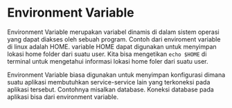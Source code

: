 # Environment Variable

Environment Variable merupakan variabel dinamis di dalam sistem operasi yang dapat diakses oleh sebuah program.
Contoh dari enviroment variable di linux adalah HOME. variable HOME dapat digunakan untuk menyimpan lokasi home folder dari suatu user.
Kita bisa mengetikan ```echo $HOME``` di terminal untuk mengetahui informasi lokasi home foler dari suatu user.

Environment Variable biasa digunakan untuk menyimpan konfigurasi dimana suatu aplikasi membutuhkan service-service lain yang terkoneksi pada aplikasi tersebut.
Contohnya misalkan database. Koneksi database pada aplikasi bisa dari environment variable.
